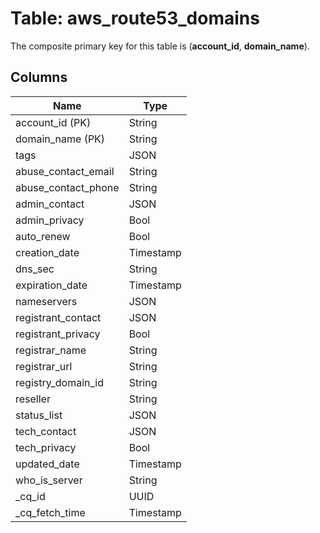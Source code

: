 # Table: aws_route53_domains


The composite primary key for this table is (**account_id**, **domain_name**).


## Columns
| Name          | Type          |
| ------------- | ------------- |
|account_id (PK)|String|
|domain_name (PK)|String|
|tags|JSON|
|abuse_contact_email|String|
|abuse_contact_phone|String|
|admin_contact|JSON|
|admin_privacy|Bool|
|auto_renew|Bool|
|creation_date|Timestamp|
|dns_sec|String|
|expiration_date|Timestamp|
|nameservers|JSON|
|registrant_contact|JSON|
|registrant_privacy|Bool|
|registrar_name|String|
|registrar_url|String|
|registry_domain_id|String|
|reseller|String|
|status_list|JSON|
|tech_contact|JSON|
|tech_privacy|Bool|
|updated_date|Timestamp|
|who_is_server|String|
|_cq_id|UUID|
|_cq_fetch_time|Timestamp|